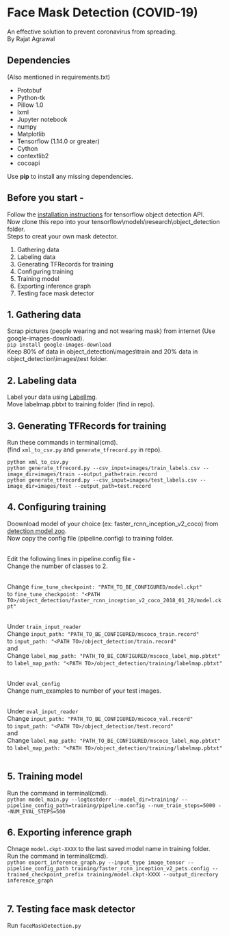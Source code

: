 # Face Mask Detection (COVID-19)
An effective solution to prevent coronavirus from spreading.<br>
By Rajat Agrawal

<h2>Dependencies</h2> (Also mentioned in requirements.txt)
<ul>
  <li>Protobuf</li>
  <li>Python-tk</li>
  <li>Pillow 1.0</li>
  <li>lxml</li>
  <li>Jupyter notebook</li>
  <li>numpy</li>
  <li>Matplotlib</li>
  <li>Tensorflow (1.14.0 or greater)</li>
  <li>Cython</li>
  <li>contextlib2</li>
  <li>cocoapi</li>
</ul>

  Use <b>pip</b> to install any missing dependencies.
## Before you start -
Follow the [installation instructions](https://github.com/tensorflow/models/blob/master/research/object_detection/g3doc/installation.md) for tensorflow object detection API.<br>
Now clone this repo into your tensorflow\models\research\object_detection folder.<br>
Steps to creat your own mask detector.<br>
<ol>
  <li>Gathering data</li>
  <li>Labeling data</li>
  <li>Generating TFRecords for training</li>
  <li>Configuring training</li>
  <li>Training model</li>
  <li>Exporting inference graph</li>
  <li>Testing face mask detector</li>
</ol>

## 1. Gathering data
Scrap pictures (people wearing and not wearing mask) from internet (Use google-images-download).<br>
`pip install google-images-download`<br>
Keep 80% of data in object_detection\images\train and 20% data in object_detection\images\test folder.

## 2. Labeling data
Label your data using [LabelImg](https://tzutalin.github.io/labelImg/).<br>
Move labelmap.pbtxt to training folder (find in repo).

## 3. Generating TFRecords for training
Run these commands in terminal(cmd).<br>
(find `xml_to_csv.py` and `generate_tfrecord.py` in repo).
```
python xml_to_csv.py
python generate_tfrecord.py --csv_input=images/train_labels.csv --image_dir=images/train --output_path=train.record
python generate_tfrecord.py --csv_input=images/test_labels.csv --image_dir=images/test --output_path=test.record
  ```
  
## 4. Configuring training
Doownload model of your choice (ex: faster_rcnn_inception_v2_coco) from [detection model zoo](https://github.com/tensorflow/models/blob/master/research/object_detection/g3doc/detection_model_zoo.md).<br>
Now copy the config file (pipeline.config) to training folder.<br><br>

Edit the following lines in pipeline.config file -<br>
Change the number of classes to 2.<br><br>

Change `fine_tune_checkpoint: "PATH_TO_BE_CONFIGURED/model.ckpt"`<br>
to `fine_tune_checkpoint: "<PATH TO>/object_detection/faster_rcnn_inception_v2_coco_2018_01_28/model.ckpt"`<br><br>

Under `train_input_reader`<br>
Change `input_path: "PATH_TO_BE_CONFIGURED/mscoco_train.record"`<br>
to `input_path: "<PATH TO>/object_detection/train.record"`<br>
and<br>
Change `label_map_path: "PATH_TO_BE_CONFIGURED/mscoco_label_map.pbtxt"`<br>
to `label_map_path: "<PATH TO>/object_detection/training/labelmap.pbtxt"`<br><br>

Under `eval_config`<br>
Change num_examples to number of your test images.<br><br>

Under `eval_input_reader`<br>
Change `input_path: "PATH_TO_BE_CONFIGURED/mscoco_val.record"`<br>
to `input_path: "<PATH TO>/object_detection/test.record"`<br>
and<br>
Change `label_map_path: "PATH_TO_BE_CONFIGURED/mscoco_label_map.pbtxt"`<br>
to `label_map_path: "<PATH TO>/object_detection/training/labelmap.pbtxt"`<br><br>

## 5. Training model
Run the command in terminal(cmd).<br>
```python model_main.py --logtostderr --model_dir=training/ --pipeline_config_path=training/pipeline.config --num_train_steps=5000 --NUM_EVAL_STEPS=500```

## 6. Exporting inference graph
Chnage `model.ckpt-XXXX` to the last saved model name in training folder.<br>
Run the command in terminal(cmd).<br>
```python export_inference_graph.py --input_type image_tensor --pipeline_config_path training/faster_rcnn_inception_v2_pets.config --trained_checkpoint_prefix training/model.ckpt-XXXX --output_directory inference_graph```<br><br>

## 7. Testing face mask detector
Run `faceMaskDetection.py`
